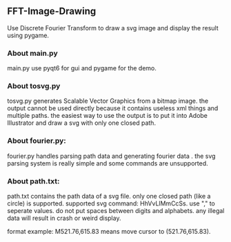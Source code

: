 ## FFT-Image-Drawing
Use Discrete Fourier Transform to draw a svg image and display the result using pygame.

### About main.py
main.py use pyqt6 for gui and pygame for the demo.

### About tosvg.py
tosvg.py generates Scalable Vector Graphics from a bitmap image.
the output cannot be used directly because it contains useless xml things and multiple paths.
the easiest way to use the output is to put it into Adobe Illustrator and draw a svg with only one closed path.

### About fourier.py:
fourier.py handles parsing path data and generating fourier data .
the svg parsing system is really simple and some commands are unsupported.

### About path.txt:
path.txt contains the path data of a svg file.
only one closed path (like a circle) is supported.
supported svg command: HhVvLlMmCcSs.
use "," to seperate values. do not put spaces between digits and alphabets.
any illegal data will result in crash or weird display.

format example:
M521.76,615.83 means move cursor to (521.76,615.83).
